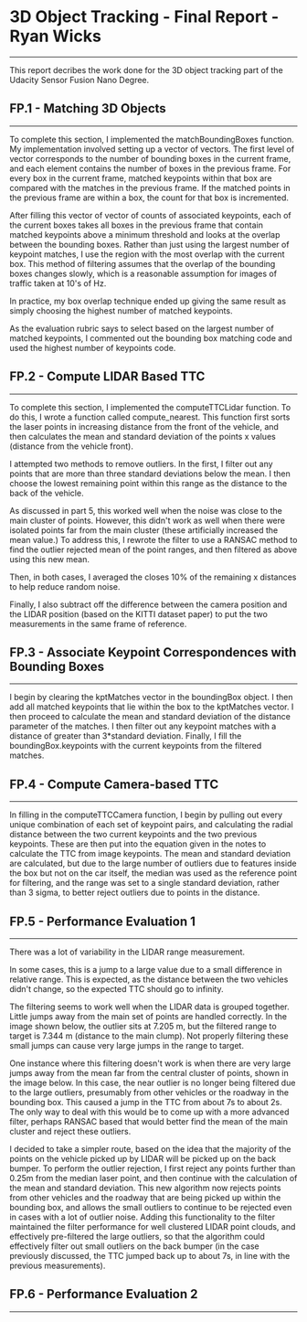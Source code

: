 # 3D Object Tracking - Final Report - Ryan Wicks
------------------------------------------------

This report decribes the work done for the 3D object tracking part of the Udacity Sensor Fusion Nano Degree.

## FP.1 - Matching 3D Objects
-----------------------------

To complete this section, I implemented the matchBoundingBoxes function. My implementation involved setting up a vector of vectors. The first level of vector corresponds to the number of bounding boxes in the current frame, and each element contains the number of boxes in the previous frame. For every box in the current frame, matched keypoints within that box are compared with the matches in the previous frame. If the matched points in the previous frame are within a box, the count for that box is incremented. 

After filling this vector of vector of counts of associated keypoints, each of the current boxes takes all boxes in the previous frame that contain matched keypoints above a minimum threshold and looks at the overlap between the bounding boxes. Rather than just using the largest number of keypoint matches, I use the region with the most overlap with the current box. This method of filtering assumes that the overlap of the bounding boxes changes slowly, which is a reasonable assumption for images of traffic taken at 10's of Hz.

In practice, my box overlap technique ended up giving the same result as simply choosing the highest number of matched keypoints.

As the evaluation rubric says to select based on the largest number of matched keypoints, I commented out the bounding box matching code and used the highest number of keypoints code.

## FP.2 - Compute LIDAR Based TTC
---------------------------------

To complete this section, I implemented the computeTTCLidar function. To do this, I wrote a function called compute_nearest. This function first sorts the laser points in increasing distance from the front of the vehicle, and then calculates the mean and standard deviation of the points x values (distance from the vehicle front). 

I attempted two methods to remove outliers. In the first, I filter out any points that are more than three standard deviations below the mean. I then choose the lowest remaining point within this range as the distance to the back of the vehicle.

As discussed in part 5, this worked well when the noise was close to the main cluster of points. However, this didn't work as well when there were isolated points far from the main cluster (these artificially increased the mean value.) To address this, I rewrote the filter to use a RANSAC method to find the outlier rejected mean of the point ranges, and then filtered as above using this new mean.

Then, in both cases, I averaged the closes 10% of the remaining x distances to help reduce random noise.

Finally, I also subtract off the difference between the camera position and the LIDAR position (based on the KITTI dataset paper) to put the two measurements in the same frame of reference.

## FP.3 - Associate Keypoint Correspondences with Bounding Boxes
----------------------------------------------------------------

I begin by clearing the kptMatches vector in the boundingBox object. I then add all matched keypoints that lie within the box to the kptMatches vector. I then proceed to calculate the mean and standard deviation of the distance parameter of the matches. I then filter out any keypoint matches with a distance of greater than 3*standard deviation. Finally, I fill the boundingBox.keypoints with the current keypoints from the filtered matches.

## FP.4 - Compute Camera-based TTC
----------------------------------

In filling in the computeTTCCamera function, I begin by pulling out every unique combination of each set of keypoint pairs, and calculating the radial distance between the two current keypoints and the two previous keypoints. These are then put into the equation given in the notes to calculate the TTC from image keypoints. The mean and standard deviation are calculated, but due to the large number of outliers due to features inside the box but not on the car itself, the median was used as the reference point for filtering, and the range was set to a single standard deviation, rather than 3 sigma, to better reject outliers due to points in the distance.

## FP.5 - Performance Evaluation 1
----------------------------------

There was a lot of variability in the LIDAR range measurement.

In some cases, this is a jump to a large value due to a small difference in relative range. This is expected, as the distance between the two vehicles didn't change, so the expected TTC should go to infinity.

The filtering seems to work well when the LIDAR data is grouped together. Little jumps away from the main set of points are handled correctly. In the image shown below, the outlier sits at 7.205 m, but the filtered range to target is 7.344 m (distance to the main clump). Not properly filtering these small jumps can cause very large jumps in the range to target.

One instance where this filtering doesn't work is when there are very large jumps away from the mean far from the central cluster of points, shown in the image below. In this case, the near outlier is no longer being filtered due to the large outliers, presumably from other vehicles or the roadway in the bounding box. This caused a jump in the TTC from about 7s to about 2s. The only way to deal with this would be to come up with a more advanced filter, perhaps RANSAC based that would better find the mean of the main cluster and reject these outliers.

I decided to take a simpler route, based on the idea that the majority of the points on the vehicle picked up by LIDAR will be picked up on the back bumper. To perform the outlier rejection, I first reject any points further than 0.25m from the median laser point, and then continue with the calculation of the mean and standard deviation. This new algorithm now rejects points from other vehicles and the roadway that are being picked up within the bounding box, and allows the small outliers to continue to be rejected even in cases with a lot of outlier noise. Adding this functionality to the filter maintained the filter performance for well clustered LIDAR point clouds, and effectively pre-filtered the large outliers, so that the algorithm could effectively filter out small outliers on the back bumper (in the case previously discussed, the TTC jumped back up to about 7s, in line with the previous measurements).

## FP.6 - Performance Evaluation 2
----------------------------------